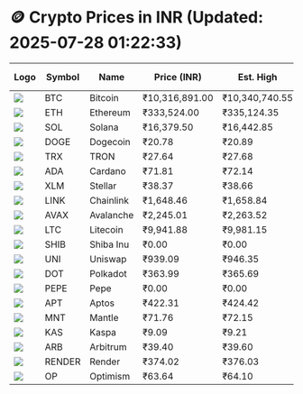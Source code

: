 # 🪙 Crypto Prices in INR (Updated: 2025-07-28 01:22:33)

| Logo | Symbol | Name       | Price (INR) | Est. High | Est. Low | Gross Profit | Fees | Net Profit | ROI % |
|------|--------|------------|-------------|-----------|----------|---------------|------|-------------|--------|
| ![](https://coin-images.coingecko.com/coins/images/1/large/bitcoin.png?1696501400) | BTC    | Bitcoin    | ₹10,316,891.00 | ₹10,340,740.55 | ₹10,293,041.45 | ₹463.41 | ₹200.00 | ₹263.41 | 0.26% |
| ![](https://coin-images.coingecko.com/coins/images/279/large/ethereum.png?1696501628) | ETH    | Ethereum   | ₹333,524.00 | ₹335,124.35 | ₹331,923.65 | ₹964.29 | ₹200.00 | ₹764.29 | 0.76% |
| ![](https://coin-images.coingecko.com/coins/images/4128/large/solana.png?1718769756) | SOL    | Solana     | ₹16,379.50 | ₹16,442.85 | ₹16,316.15 | ₹776.54 | ₹200.00 | ₹576.54 | 0.58% |
| ![](https://coin-images.coingecko.com/coins/images/5/large/dogecoin.png?1696501409) | DOGE   | Dogecoin   | ₹20.78 | ₹20.89 | ₹20.67 | ₹1,088.67 | ₹200.00 | ₹888.67 | 0.89% |
| ![](https://coin-images.coingecko.com/coins/images/1094/large/tron-logo.png?1696502193) | TRX    | TRON       | ₹27.64 | ₹27.68 | ₹27.60 | ₹315.26 | ₹200.00 | ₹115.26 | 0.12% |
| ![](https://coin-images.coingecko.com/coins/images/975/large/cardano.png?1696502090) | ADA    | Cardano    | ₹71.81 | ₹72.14 | ₹71.48 | ₹919.12 | ₹200.00 | ₹719.12 | 0.72% |
| ![](https://coin-images.coingecko.com/coins/images/100/large/fmpFRHHQ_400x400.jpg?1735231350) | XLM    | Stellar    | ₹38.37 | ₹38.66 | ₹38.08 | ₹1,528.40 | ₹200.00 | ₹1,328.40 | 1.33% |
| ![](https://coin-images.coingecko.com/coins/images/877/large/chainlink-new-logo.png?1696502009) | LINK   | Chainlink  | ₹1,648.46 | ₹1,658.84 | ₹1,638.08 | ₹1,267.52 | ₹200.00 | ₹1,067.52 | 1.07% |
| ![](https://coin-images.coingecko.com/coins/images/12559/large/Avalanche_Circle_RedWhite_Trans.png?1696512369) | AVAX   | Avalanche  | ₹2,245.01 | ₹2,263.52 | ₹2,226.50 | ₹1,662.56 | ₹200.00 | ₹1,462.56 | 1.46% |
| ![](https://coin-images.coingecko.com/coins/images/2/large/litecoin.png?1696501400) | LTC    | Litecoin   | ₹9,941.88 | ₹9,981.15 | ₹9,902.61 | ₹793.03 | ₹200.00 | ₹593.03 | 0.59% |
| ![](https://coin-images.coingecko.com/coins/images/11939/large/shiba.png?1696511800) | SHIB   | Shiba Inu  | ₹0.00 | ₹0.00 | ₹0.00 | ₹719.29 | ₹200.00 | ₹519.29 | 0.52% |
| ![](https://coin-images.coingecko.com/coins/images/12504/large/uniswap-logo.png?1720676669) | UNI    | Uniswap    | ₹939.09 | ₹946.35 | ₹931.83 | ₹1,558.87 | ₹200.00 | ₹1,358.87 | 1.36% |
| ![](https://coin-images.coingecko.com/coins/images/12171/large/polkadot.png?1696512008) | DOT    | Polkadot   | ₹363.99 | ₹365.69 | ₹362.29 | ₹939.03 | ₹200.00 | ₹739.03 | 0.74% |
| ![](https://coin-images.coingecko.com/coins/images/29850/large/pepe-token.jpeg?1696528776) | PEPE   | Pepe       | ₹0.00 | ₹0.00 | ₹0.00 | ₹1,113.34 | ₹200.00 | ₹913.34 | 0.91% |
| ![](https://coin-images.coingecko.com/coins/images/26455/large/aptos_round.png?1696525528) | APT    | Aptos      | ₹422.31 | ₹424.42 | ₹420.20 | ₹1,005.24 | ₹200.00 | ₹805.24 | 0.81% |
| ![](https://coin-images.coingecko.com/coins/images/30980/large/Mantle-Logo-mark.png?1739213200) | MNT    | Mantle     | ₹71.76 | ₹72.15 | ₹71.37 | ₹1,084.44 | ₹200.00 | ₹884.44 | 0.88% |
| ![](https://coin-images.coingecko.com/coins/images/25751/large/kaspa-icon-exchanges.png?1696524837) | KAS    | Kaspa      | ₹9.09 | ₹9.21 | ₹8.97 | ₹2,573.96 | ₹200.00 | ₹2,373.96 | 2.37% |
| ![](https://coin-images.coingecko.com/coins/images/16547/large/arb.jpg?1721358242) | ARB    | Arbitrum   | ₹39.40 | ₹39.60 | ₹39.20 | ₹1,025.54 | ₹200.00 | ₹825.54 | 0.83% |
| ![](https://coin-images.coingecko.com/coins/images/11636/large/rndr.png?1696511529) | RENDER | Render     | ₹374.02 | ₹376.03 | ₹372.01 | ₹1,080.62 | ₹200.00 | ₹880.62 | 0.88% |
| ![](https://coin-images.coingecko.com/coins/images/25244/large/Optimism.png?1696524385) | OP     | Optimism   | ₹63.64 | ₹64.10 | ₹63.18 | ₹1,448.19 | ₹200.00 | ₹1,248.19 | 1.25% |
